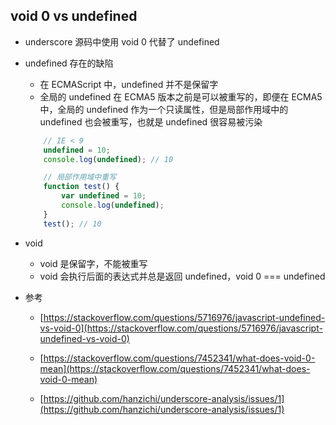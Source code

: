 ## void 0 vs undefined

* underscore 源码中使用 void 0 代替了 undefined

* undefined 存在的缺陷

    * 在 ECMAScript 中，undefined 并不是保留字
    * 全局的 undefined 在 ECMA5 版本之前是可以被重写的，即便在 ECMA5 中，全局的 undefined 作为一个只读属性，但是局部作用域中的 undefined 也会被重写，也就是 undefined 很容易被污染
    ```javascript
        // IE < 9
        undefined = 10;
        console.log(undefined); // 10

        // 局部作用域中重写
        function test() {
            var undefined = 10;
            console.log(undefined);
        }
        test(); // 10
    ```

* void

    * void 是保留字，不能被重写
    * void 会执行后面的表达式并总是返回 undefined，void 0 === undefined

* 参考
    * [https://stackoverflow.com/questions/5716976/javascript-undefined-vs-void-0](https://stackoverflow.com/questions/5716976/javascript-undefined-vs-void-0) 

    * [https://stackoverflow.com/questions/7452341/what-does-void-0-mean](https://stackoverflow.com/questions/7452341/what-does-void-0-mean)

    * [https://github.com/hanzichi/underscore-analysis/issues/1](https://github.com/hanzichi/underscore-analysis/issues/1)   